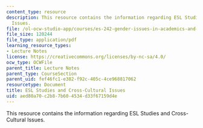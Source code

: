 ```yaml
---
content_type: resource
description: This resource contains the information regarding ESL Studies and Cross-Cultural
  Issues.
file: /ol-ocw-studio-app/courses/es-242-gender-issues-in-academics-and-academia-spring-2004/aed80a70c2b87b604534d33f67159d4e_MITES_242S04_ses10.pdf
file_size: 120244
file_type: application/pdf
learning_resource_types:
- Lecture Notes
license: https://creativecommons.org/licenses/by-nc-sa/4.0/
ocw_type: OCWFile
parent_title: Lecture Notes
parent_type: CourseSection
parent_uid: fef46fc1-e382-f92c-405c-4ce968817062
resourcetype: Document
title: ESL Studies and Cross-Cultural Issues
uid: aed80a70-c2b8-7b60-4534-d33f67159d4e
---
```

This resource contains the information regarding ESL Studies and Cross-Cultural Issues.